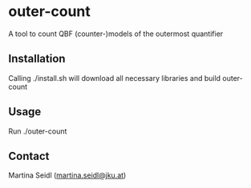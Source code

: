 # outer-count

A tool to count QBF (counter-)models of the outermost quantifier

## Installation

Calling ./install.sh will download all necessary libraries and 
build outer-count


## Usage

Run  ./outer-count <qdimacs-file>


## Contact

Martina Seidl (martina.seidl@jku.at)


